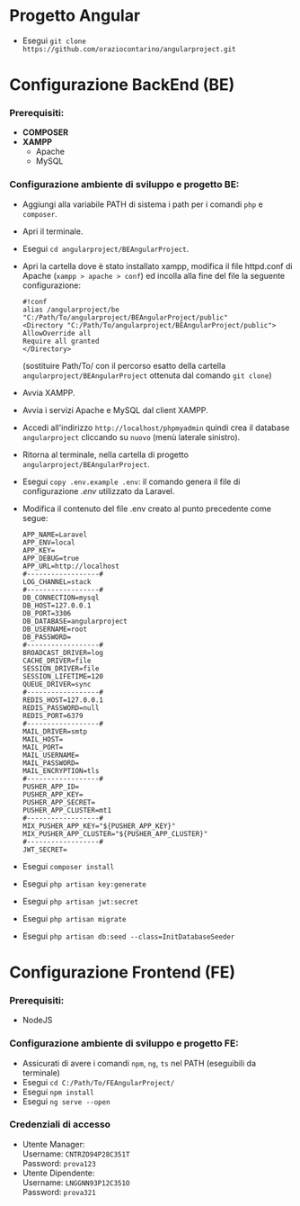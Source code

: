 # Progetto Angular
- Esegui `git clone https://github.com/oraziocontarino/angularproject.git`  
# Configurazione BackEnd (BE) 
### Prerequisiti:  
- **COMPOSER**  
- **XAMPP** 
  - Apache
  - MySQL
  
### Configurazione ambiente di sviluppo e progetto BE:
- Aggiungi alla variabile PATH di sistema i path per i comandi `php` e `composer`.
- Apri il terminale.
- Esegui `cd angularproject/BEAngularProject`.
- Apri la cartella dove è stato installato xampp, modifica il file httpd.conf di Apache (`xampp > apache > conf`) ed incolla alla fine del file la seguente configurazione:

    ```  
    #!conf  
    alias /angularproject/be "C:/Path/To/angularproject/BEAngularProject/public"  
    <Directory "C:/Path/To/angularproject/BEAngularProject/public">  
    AllowOverride all  
    Require all granted  
    </Directory>  
    ```
    (sostituire Path/To/ con il percorso esatto della cartella `angularproject/BEAngularProject` ottenuta dal comando `git clone`)

- Avvia XAMPP.
- Avvia i servizi Apache e MySQL dal client XAMPP.
- Accedi all'indirizzo `http://localhost/phpmyadmin` quindi crea il database `angularproject` cliccando su `nuovo` (menù laterale sinistro).  
- Ritorna al terminale, nella cartella di progetto `angularproject/BEAngularProject`.
- Esegui `copy .env.example .env`: il comando genera il file di configurazione *.env* utilizzato da Laravel.
- Modifica il contenuto del file .env creato al punto precedente come segue:

    ```  
    APP_NAME=Laravel
    APP_ENV=local
    APP_KEY=
    APP_DEBUG=true
    APP_URL=http://localhost
    #------------------#
    LOG_CHANNEL=stack
    #------------------#
    DB_CONNECTION=mysql
    DB_HOST=127.0.0.1
    DB_PORT=3306
    DB_DATABASE=angularproject
    DB_USERNAME=root
    DB_PASSWORD=
    #------------------#
    BROADCAST_DRIVER=log
    CACHE_DRIVER=file
    SESSION_DRIVER=file
    SESSION_LIFETIME=120
    QUEUE_DRIVER=sync
    #------------------#
    REDIS_HOST=127.0.0.1
    REDIS_PASSWORD=null
    REDIS_PORT=6379
    #------------------#
    MAIL_DRIVER=smtp
    MAIL_HOST=
    MAIL_PORT=
    MAIL_USERNAME=
    MAIL_PASSWORD=
    MAIL_ENCRYPTION=tls
    #------------------#
    PUSHER_APP_ID=
    PUSHER_APP_KEY=
    PUSHER_APP_SECRET=
    PUSHER_APP_CLUSTER=mt1
    #------------------#
    MIX_PUSHER_APP_KEY="${PUSHER_APP_KEY}"
    MIX_PUSHER_APP_CLUSTER="${PUSHER_APP_CLUSTER}"
    #------------------#
    JWT_SECRET=
    ```

- Esegui `composer install`
- Esegui `php artisan key:generate`
- Esegui `php artisan jwt:secret`
- Esegui `php artisan migrate`
- Esegui `php artisan db:seed --class=InitDatabaseSeeder`

# Configurazione Frontend (FE)  
### Prerequisiti:  
- NodeJS   
### Configurazione ambiente di sviluppo e progetto FE:
- Assicurati di avere i comandi `npm`, `ng`, `ts` nel PATH (eseguibili da terminale)
- Esegui `cd C:/Path/To/FEAngularProject/`
- Esegui `npm install`
- Esegui `ng serve --open`
 
### Credenziali di accesso  
- Utente Manager:  
  Username: `CNTRZO94P28C351T`  
  Password: `prova123`  
- Utente Dipendente:  
  Username: `LNGGNN93P12C351O`  
  Password: `prova321`  
  